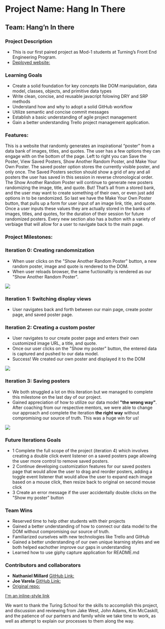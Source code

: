 # Project Name: Hang In There
## Team: Hang’n In there
 
### Project Description
  * This is our first paired project as Mod-1 students at Turning’s Front End Engineering Program. 
  * [Deployed website:](https://nathanielmillard.github.io/hang-in-there-boilerplate/)

### Learning Goals
  * Create a solid foundation for key concepts like DOM manipulation, data model, classes, objects, and primitive data types
  * Write clean, concise, and reusable javacript folowing DRY and SRP methods
  * Understand how and why to adopt a solid GitHub workflow
  * Utilize semantic and concise commit messages
  * Establish a basic understanding of agile project management
  * Gain a better understanding Trello project management application. 

### Features: 
This is a website that randomly generates an inspirational “poster” from a data bank of images, titles, and quotes. The user has a few options they can engage with on the bottom of the page. Left to right you can Save the Poster, View Saved Posters, Show Another Random Poster, and Make Your Own Poster. The saved poster option stores the currently visible poster, and only once. The Saved Posters section should show a grid of any and all posters the user has saved in this session in reverse chronological order. The Show Another Random Poster will continue to generate new posters randomizing the image, title, and quote. But! That’s all from a stored bank, and the user may want to create something of their own, or even just add options in to be randomized. So last we have the Make Your Own Poster button, that pulls up a form for user input of an image link, title, and quote. Once a user inputs these values they are actually stored in the banks of images, titles, and quotes, for the duration of their session for future randomized posters. Every new section also has a button with a variety of verbiage that will allow for a user to navigate back to the main page.  

### Project Milestones:

### Iteration 0: Creating randomnization

 * When user clicks on the "Show Another Random Poster" button, a new random poster, image and quote is rendered to the DOM.
 * When user reloads browser, the same fuctionality is rendered as our "Show Another Random Poster". 

![](assets/iteration-0-progression.gif)

### Iteration 1: Switching display views 
 * User navigates back and forth between our main page, create poster page, and saved poster page. 

### Iteration 2: Creating a custom poster
 * User navigates to our create poster page and enters their own customized image URL, a title, and quote.
 * Once our user clicks on the "Show my poster" button, the entered data is captured and pushed to our data model. 
 * Success! We created our own poster and displayed it to the DOM

![](assets/iteration-1-progression.gif)
 
### Iteration 3: Saving posters
 * We both struggled a lot on this iteration but we managed to complete this milestone on the last day of our project. 
 * Gained appreciation of how to utilize our data model **"the wrong way"**. After coaching from our respective mentors, we were able to change our approach and complete the iteration **the right way** without compromising our source of truth. This was a huge win for us!

![](assets/iteration-3-progression.gif)
 
### Future Iterations Goals
   * 1 Complete the full scope of the project (iteration 4) which involves creating a double click event listener on a saved posters page allowing the user more control to remove saved posters.
   * 2 Continue developing customization features for our saved posters page that would allow the user to drag and reorder posters, adding a toggle event listener that would allow the user to expand each image based on a mouse click, then resize back to original on second mouse click 
   * 3 Create an error message if the user accidentally double clicks on the "Show my poster" button

### Team Wins
  * Reserved time to help other students with their projects
  * Gained a better understanding of how to connect our data model to the DOM without compromising our source of truth.  
  * Familiarized ourselves with new technologies like Trello and GitHub
  * Gained a better understanding of our own unique learning styles and we both helped eachother improve our gaps in understanding
  * Learned how to use giphy capture application for README.md

### Contributors and collaborators
* **Nathaniel Millard** [GitHub Link:](https://github.com/nathanielmillard)
* **Joe Varela** [GitHub Link:](https://github.com/jobbotrock)
* [Original repo:](https://github.com/turingschool-examples/hang-in-there-boilerplate/)

[I'm an inline-style link](https://www.google.com)

We want to thank the Turing School for the skills to accomplish this project, and discussion and reviewing from Jake West, John Adams, Kim McCaskill, and the patience of our partners and family while we take time to work, as well as attempt to explain our processes to them along the way. 
